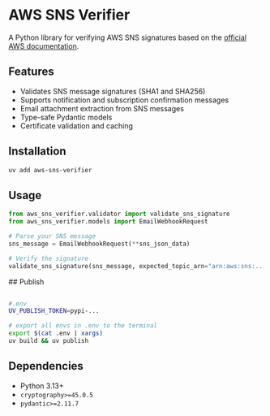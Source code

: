# AWS SNS Verifier

A Python library for verifying AWS SNS signatures based on the [official AWS documentation](https://docs.aws.amazon.com/sns/latest/dg/sns-verify-signature-of-message.html).

## Features

- Validates SNS message signatures (SHA1 and SHA256)
- Supports notification and subscription confirmation messages
- Email attachment extraction from SNS messages
- Type-safe Pydantic models
- Certificate validation and caching

## Installation

```bash
uv add aws-sns-verifier
```

## Usage

```python
from aws_sns_verifier.validator import validate_sns_signature
from aws_sns_verifier.models import EmailWebhookRequest

# Parse your SNS message
sns_message = EmailWebhookRequest(**sns_json_data)

# Verify the signature
validate_sns_signature(sns_message, expected_topic_arn="arn:aws:sns:...")
```

## Publish

```bash

#.env
UV_PUBLISH_TOKEN=pypi-...

# export all envs in .env to the terminal
export $(cat .env | xargs)
uv build && uv publish
```

 

## Dependencies

- Python 3.13+
- `cryptography>=45.0.5`
- `pydantic>=2.11.7`
